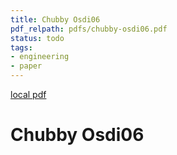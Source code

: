 ```yaml
---
title: Chubby Osdi06
pdf_relpath: pdfs/chubby-osdi06.pdf
status: todo
tags:
- engineering
- paper
---
```


[local pdf](../../../pdfs/chubby-osdi06.pdf)

# Chubby Osdi06
